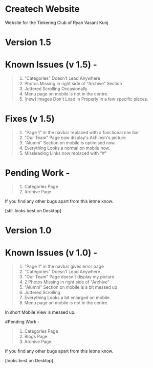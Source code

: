 # Createch Website
Website for the Tinkering Club of Ryan Vasant Kunj

# **Version 1.5**

# Known Issues (v 1.5) -

> 1. "Categories" Doesn't Lead Anywhere
> 2. Photos Missing in right side of "Archive" Section
> 3. Juttered Scrolling Occasionally 
> 4. Menu page on mobile is not in the centre.
> 5. [new] Images Don't Load in Properly in a few specific places.

# Fixes (v 1.5)

> 1. "Page 1" in the navbar replaced with a functional nav bar
> 2. "Our Team" Page now display's Akhilesh's picture
> 3. "Alumni" Section on mobile is optimised now.
> 4. Everything Looks a normal on mobile now.
> 5. Missleading Links now replaced with "#"

# Pending Work -

> 1. Categories Page
> 2. Archive Page

If you find any other bugs apart from this letme know.

[still looks best on Desktop]



# **Version 1.0**

# Known Issues (v 1.0) -

> 1. "Page 1" in the navbar gives error page
> 2. "Categories" Doesn't Lead Anywhere
> 3. "Our Team" Page doesn't display my picture
> 4. 2 Photos Missing in right side of "Archive"
> 5. "Alumni" Section on mobile is a bit messed up
> 6. Juttered Scrolling
> 7. Everything Looks a bit enlarged on mobile.
> 8. Menu page on mobile is not in the centre.

In short Mobile View is messed up.

#Pending Work -

> 1. Categories Page
> 2. Blogs Page
> 3. Archive Page

If you find any other bugs apart from this letme know.

[looks best on Desktop]
